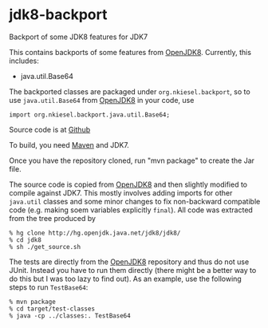 jdk8-backport
=============

Backport of some JDK8 features for JDK7

This contains backports of some features from [OpenJDK8].  Currently,
this includes:

 * java.util.Base64

The backported classes are packaged under `org.nkiesel.backport`,
so to use `java.util.Base64` from [OpenJDK8] in your code, use

```
import org.nkiesel.backport.java.util.Base64;
```

Source code is at [Github]

To build, you need [Maven] and JDK7.

Once you have the repository cloned, run "mvn package" to create the
Jar file.

The source code is copied from [OpenJDK8] and then slightly modified
to compile against JDK7.  This mostly involves adding imports for
other `java.util` classes and some minor changes to fix non-backward
compatible code (e.g. making soem variables explicitly `final`).  All
code was extracted from the tree produced by

```
% hg clone http://hg.openjdk.java.net/jdk8/jdk8/
% cd jdk8
% sh ./get_source.sh
```

The tests are directly from the [OpenJDK8] repository and thus do not
use JUnit.  Instead you have to run them directly (there might be a
better way to do this but I was too lazy to find out).  As an example,
use the following steps to run `TestBase64`:

```
% mvn package
% cd target/test-classes
% java -cp ../classes:. TestBase64
```


[OpenJDK8]: http://openjdk.java.net/projects/jdk8/
[Github]: https://github.com/nkiesel/jdk8-backport.git
[Maven]: http://maven.apache.org/index.html
